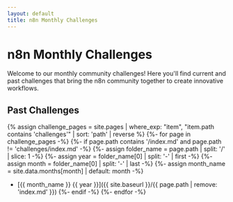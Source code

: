 ```yaml
---
layout: default
title: n8n Monthly Challenges
---
```


# n8n Monthly Challenges

Welcome to our monthly community challenges! Here you'll find current and past challenges that bring the n8n community together to create innovative workflows.

## Past Challenges

{% assign challenge_pages = site.pages | where_exp: "item", "item.path contains 'challenges'" | sort: 'path' | reverse %}
{%- for page in challenge_pages -%}
  {%- if page.path contains '/index.md' and page.path != 'challenges/index.md' -%}
    {%- assign folder_name = page.path | split: '/' | slice: 1 -%}
    {%- assign year = folder_name[0] | split: '-' | first -%}
    {%- assign month = folder_name[0] | split: '-' | last -%}
    {%- assign month_name = site.data.months[month] | default: month -%}
* [{{ month_name }} {{ year }}]({{ site.baseurl }}/{{ page.path | remove: 'index.md' }})
  {%- endif -%}
{%- endfor -%}
